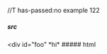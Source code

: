 //T has-passed:no
example 122
##### src
<div id="foo"
*hi*
##### xml
<?xml version="1.0" encoding="UTF-8"?>
<!DOCTYPE document SYSTEM "CommonMark.dtd">
<document xmlns="http://commonmark.org/xml/1.0">
  <html_block>&lt;div id=&quot;foo&quot;
*hi*
</html_block>
</document>
##### html
<div id="foo"
*hi*
#####
